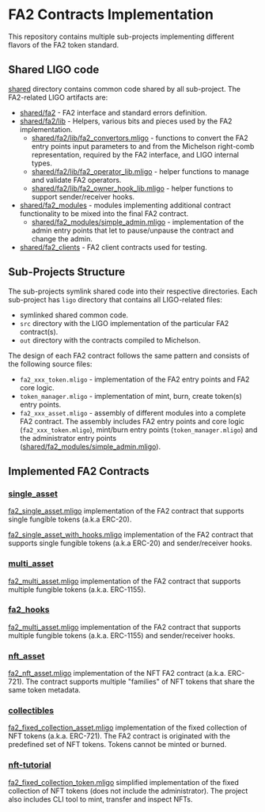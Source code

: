# FA2 Contracts Implementation

This repository contains multiple sub-projects implementing different flavors of
the FA2 token standard.

## Shared LIGO code

[shared](shared) directory contains common code shared by all sub-project.
The FA2-related LIGO artifacts are:

- [shared/fa2](shared/fa2) - FA2 interface and standard errors definition.
- [shared/fa2/lib](shared/fa2/lib) - Helpers, various bits and pieces
  used by the FA2 implementation.
  - [shared/fa2/lib/fa2_convertors.mligo](shared/fa2/lib/fa2_convertors.mligo) -
    functions to convert the FA2 entry points input parameters to and from the Michelson
    right-comb representation, required by the FA2 interface, and LIGO internal types.
  - [shared/fa2/lib/fa2_operator_lib.mligo](shared/fa2/lib/fa2_operator_lib.mligo) -
    helper functions to manage and validate FA2 operators.
  - [shared/fa2/lib/fa2_owner_hook_lib.mligo](shared/fa2/lib/fa2_owner_hook_lib.mligo) -
    helper functions to support sender/receiver hooks.
- [shared/fa2_modules](shared/fa2_modules) - modules implementing additional contract
  functionality to be mixed into the final FA2 contract.
  - [shared/fa2_modules/simple_admin.mligo](shared/fa2_modules/simple_admin.mligo) -
    implementation of the admin entry points that let to pause/unpause the contract
    and change the admin.
- [shared/fa2_clients](shared/fa2_clients) - FA2 client contracts used for testing.

## Sub-Projects Structure

The sub-projects symlink shared code into their respective directories. Each
sub-project has `ligo` directory that contains all LIGO-related files:

- symlinked shared common code.
- `src` directory with the LIGO implementation of the particular FA2 contract(s).
- `out` directory with the contracts compiled to Michelson.

The design of each FA2 contract follows the same pattern and consists of the following
source files:

- `fa2_xxx_token.mligo` - implementation of the FA2 entry points and FA2 core logic.
- `token_manager.mligo` - implementation of mint, burn, create token(s) entry points.
- `fa2_xxx_asset.mligo` - assembly of different modules into a complete FA2 contract.
  The assembly includes FA2 entry points and core logic (`fa2_xxx_token.mligo`),
  mint/burn entry points (`token_manager.mligo`)
  and the administrator entry points
  ([shared/fa2_modules/simple_admin.mligo](shared/fa2_modules/simple_admin.mligo)).

## Implemented FA2 Contracts

### [single_asset](single_asset)

[fa2_single_asset.mligo](single_asset/ligo/src/fa2_single_asset.mligo) implementation
of the FA2 contract that supports single fungible tokens (a.k.a ERC-20).

[fa2_single_asset_with_hooks.mligo](single_asset/ligo/src/fa2_single_asset_with_hooks.mligo)
implementation of the FA2 contract that supports single fungible tokens (a.k.a ERC-20)
and sender/receiver hooks.

### [multi_asset](multi_asset)

[fa2_multi_asset.mligo](multi_asset/ligo/src/fa2_multi_asset.mligo) implementation
of the FA2 contract that supports multiple fungible tokens (a.k.a. ERC-1155).

### [fa2_hooks](fa2_hooks)

[fa2_multi_asset.mligo](fa2_hooks/ligo/src/fa2_multi_asset.mligo) implementation
of the FA2 contract that supports multiple fungible tokens (a.k.a. ERC-1155) and
sender/receiver hooks.

### [nft_asset](nft_asset)

[fa2_nft_asset.mligo](nft_asset/ligo/src/fa2_nft_asset.mligo) implementation
of the NFT FA2 contract (a.k.a. ERC-721). The contract supports multiple "families"
of NFT tokens that share the same token metadata.

### [collectibles](collectibles)

[fa2_fixed_collection_asset.mligo](collectibles/ligo/src/fa2_fixed_collection_asset.mligo)
implementation of the fixed collection of NFT tokens (a.k.a. ERC-721). The FA2
contract is originated with the predefined set of NFT tokens. Tokens cannot be
minted or burned.

### [nft-tutorial](nft-tutorial)

[fa2_fixed_collection_token.mligo](nft-tutorial/ligo/src/fa2_fixed_collection_token.mligo)
simplified implementation of the fixed collection of NFT tokens (does not include
the administrator).
The project also includes CLI tool to mint, transfer and inspect NFTs.
